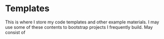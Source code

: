 # Templates

This is where I store my code templates and other example materials. I may use some of these contents to bootstrap projects I frequently build. May consist of 